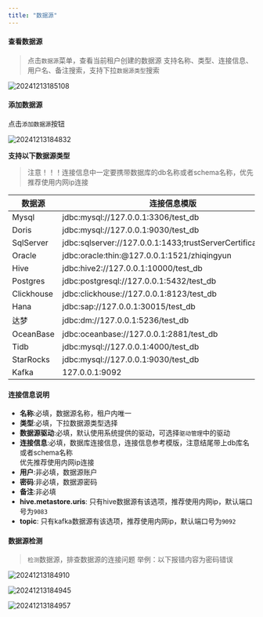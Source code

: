 ```yaml
---
title: "数据源"
---
```


#### 查看数据源

> 点击`数据源`菜单，查看当前租户创建的数据源
> 支持名称、类型、连接信息、用户名、备注搜索，支持下拉`数据源类型`搜索

![20241213185108](https://img.isxcode.com/picgo/20241213185108.png)

#### 添加数据源

点击`添加数据源`按钮

![20241213184832](https://img.isxcode.com/picgo/20241213184832.png)

**支持以下数据源类型**

> 注意！！！连接信息中一定要携带数据库的db名称或者schema名称，优先推荐使用内网ip连接

| 数据源        | 连接信息模版                                                      |
|------------|-------------------------------------------------------------|
| Mysql      | jdbc:mysql://127.0.0.1:3306/test_db                         |
| Doris      | jdbc:mysql://127.0.0.1:9030/test_db                         |
| SqlServer  | jdbc:sqlserver://127.0.0.1:1433;trustServerCertificate=true | 
| Oracle     | jdbc:oracle:thin:@127.0.0.1:1521/zhiqingyun                 |
| Hive       | jdbc:hive2://127.0.0.1:10000/test_db                        |
| Postgres   | jdbc:postgresql://127.0.0.1:5432/test_db                    |
| Clickhouse | jdbc:clickhouse://127.0.0.1:8123/test_db                    |
| Hana       | jdbc:sap://127.0.0.1:30015/test_db                          |
| 达梦         | jdbc:dm://127.0.0.1:5236/test_db                            |
| OceanBase  | jdbc:oceanbase://127.0.0.1:2881/test_db                     | 
| Tidb       | jdbc:mysql://127.0.0.1:4000/test_db                         | 
| StarRocks  | jdbc:mysql://127.0.0.1:9030/test_db                         | 
| Kafka      | 127.0.0.1:9092                                              | 

#### 连接信息说明

- **名称**:必填，数据源名称，租户内唯一 
- **类型**:必填，下拉数据源类型选择 
- **数据源驱动**:必填，默认使用系统提供的驱动，可选择`驱动管理`中的驱动 
- **连接信息**:必填，数据库连接信息，连接信息参考模版，注意结尾带上db库名或者schema名称  
优先推荐使用内网ip连接
- **用户**:非必填，数据源账户 
- **密码**:非必填，数据源密码 
- **备注**:非必填 
- **hive.metastore.uris**: 只有hive数据源有该选项，推荐使用内网ip，默认端口号为`9083`
- **topic**: 只有kafka数据源有该选项，推荐使用内网ip，默认端口号为`9092`

#### 数据源检测

> `检测`数据源，排查数据源的连接问题
> 举例：以下报错内容为密码错误

![20241213184910](https://img.isxcode.com/picgo/20241213184910.png)

![20241213184945](https://img.isxcode.com/picgo/20241213184945.png)

![20241213184957](https://img.isxcode.com/picgo/20241213184957.png)

